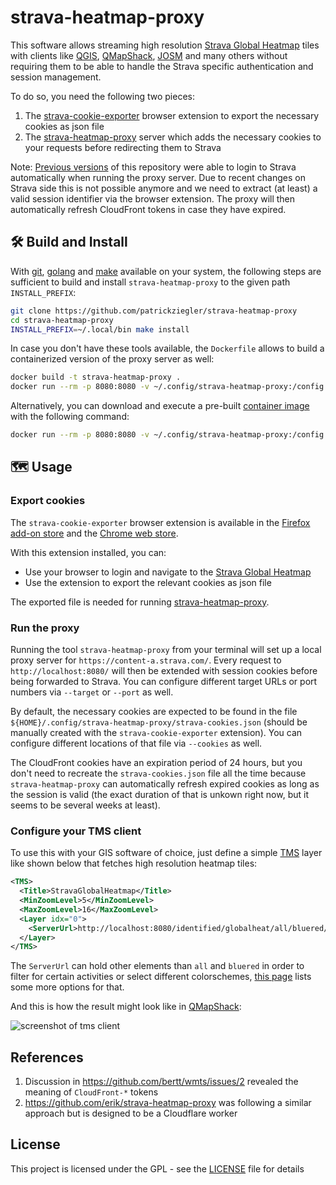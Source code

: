 # strava-heatmap-proxy

This software allows streaming high resolution [Strava Global Heatmap](https://www.strava.com/maps/global-heatmap) tiles with clients like [QGIS](https://qgis.org/de/site/), [QMapShack](https://github.com/Maproom/qmapshack/wiki), [JOSM](https://josm.openstreetmap.de/) and many others without requiring them to be able to handle the Strava specific authentication and session management.

To do so, you need the following two pieces:
1. The [strava-cookie-exporter](#export-cookies) browser extension to export the necessary cookies as json file
1. The [strava-heatmap-proxy](#run-the-proxy) server which adds the necessary cookies to your requests before redirecting them to Strava

Note: [Previous versions](https://github.com/patrickziegler/strava-heatmap-proxy/tree/v1) of this repository were able to login to Strava automatically when running the proxy server.
Due to recent changes on Strava side this is not possible anymore and we need to extract (at least) a valid session identifier via the browser extension.
The proxy will then automatically refresh CloudFront tokens in case they have expired.

## :hammer_and_wrench: Build and Install

With [git](https://git-scm.com/downloads), [golang](https://go.dev/) and [make](https://www.gnu.org/software/make/) available on your system, the following steps are sufficient to build and install `strava-heatmap-proxy` to the given path `INSTALL_PREFIX`:

```sh
git clone https://github.com/patrickziegler/strava-heatmap-proxy
cd strava-heatmap-proxy
INSTALL_PREFIX=~/.local/bin make install
```

In case you don't have these tools available, the `Dockerfile` allows to build a containerized version of the proxy server as well:

```sh
docker build -t strava-heatmap-proxy .
docker run --rm -p 8080:8080 -v ~/.config/strava-heatmap-proxy:/config:ro strava-heatmap-proxy
```

Alternatively, you can download and execute a pre-built [container image](https://hub.docker.com/repository/docker/patrickziegler/strava-heatmap-proxy) with the following command:

```sh
docker run --rm -p 8080:8080 -v ~/.config/strava-heatmap-proxy:/config:ro docker.io/patrickziegler/strava-heatmap-proxy:latest
```


## :world_map: Usage

### Export cookies

The `strava-cookie-exporter` browser extension is available in the [Firefox add-on store](https://addons.mozilla.org/de/firefox/addon/strava-cookie-exporter/) and the [Chrome web store](https://chromewebstore.google.com/detail/strava-cookie-exporter/apkhbbckeaminpphaaaabpkhgimojlhk).

With this extension installed, you can:
- Use your browser to login and navigate to the [Strava Global Heatmap](https://www.strava.com/maps/global-heatmap)
- Use the extension to export the relevant cookies as json file

The exported file is needed for running [strava-heatmap-proxy](#run-the-proxy).

### Run the proxy

Running the tool `strava-heatmap-proxy` from your terminal will set up a local proxy server for `https://content-a.strava.com/`.
Every request to `http://localhost:8080/` will then be extended with session cookies before being forwarded to Strava.
You can configure different target URLs or port numbers via `--target` or `--port` as well.

By default, the necessary cookies are expected to be found in the file `${HOME}/.config/strava-heatmap-proxy/strava-cookies.json` (should be manually created with the `strava-cookie-exporter` extension).
You can configure different locations of that file via `--cookies` as well.

The CloudFront cookies have an expiration period of 24 hours, but you don't need to recreate the `strava-cookies.json` file all the time because `strava-heatmap-proxy` can automatically refresh expired cookies as long as the session is valid (the exact duration of that is unkown right now, but it seems to be several weeks at least).

### Configure your TMS client

To use this with your GIS software of choice, just define a simple [TMS](https://wiki.openstreetmap.org/wiki/TMS) layer like shown below that fetches high resolution heatmap tiles:

```xml
<TMS>
  <Title>StravaGlobalHeatmap</Title>
  <MinZoomLevel>5</MinZoomLevel>
  <MaxZoomLevel>16</MaxZoomLevel>
  <Layer idx="0">
    <ServerUrl>http://localhost:8080/identified/globalheat/all/bluered/%1/%2/%3.png?v=19</ServerUrl>
  </Layer>
</TMS>
```

The `ServerUrl` can hold other elements than `all` and `bluered` in order to filter for certain activities or select different colorschemes, [this page](https://tjasz.github.io/heatmap/) lists some more options for that.

And this is how the result might look like in [QMapShack](https://github.com/Maproom/qmapshack/wiki):

![screenshot of tms client](https://addons.mozilla.org/user-media/previews/full/327/327795.png)

## References

1. Discussion in https://github.com/bertt/wmts/issues/2 revealed the meaning of `CloudFront-*` tokens
1. https://github.com/erik/strava-heatmap-proxy was following a similar approach but is designed to be a Cloudflare worker

## License

This project is licensed under the GPL - see the [LICENSE](LICENSE) file for details
